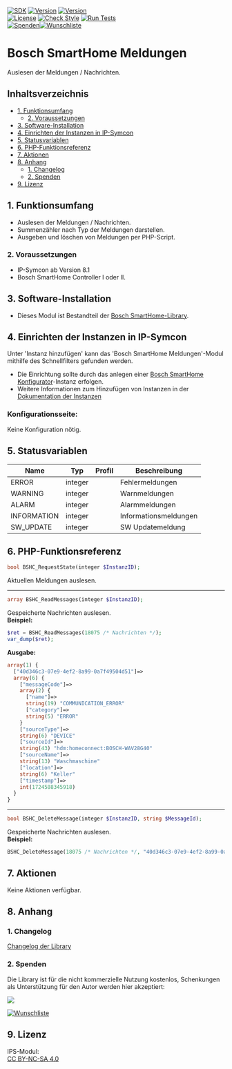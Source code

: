 [![SDK](https://img.shields.io/badge/Symcon-PHPModul-red.svg)](https://www.symcon.de/service/dokumentation/entwicklerbereich/sdk-tools/sdk-php/)
[![Version](https://img.shields.io/badge/Modul%20Version-1.20-blue.svg)](https://community.symcon.de/t/modul-bosch-smarthome-system-beta/138205)
[![Version](https://img.shields.io/badge/Symcon%20Version-8.1%20%3E-green.svg)](https://www.symcon.de/de/service/dokumentation/installation/migrationen/v80-v81-q3-2025/)   
[![License](https://img.shields.io/badge/License-CC%20BY--NC--SA%204.0-green.svg)](https://creativecommons.org/licenses/by-nc-sa/4.0/)
[![Check Style](https://github.com/Nall-chan/BoschSHC/workflows/Check%20Style/badge.svg)](https://github.com/Nall-chan/BoschSHC/actions)
[![Run Tests](https://github.com/Nall-chan/BoschSHC/workflows/Run%20Tests/badge.svg)](https://github.com/Nall-chan/BoschSHC/actions)  
[![Spenden](https://www.paypalobjects.com/de_DE/DE/i/btn/btn_donate_SM.gif)](#2-spenden)[![Wunschliste](https://img.shields.io/badge/Wunschliste-Amazon-ff69fb.svg)](#2-spenden)  

# Bosch SmartHome Meldungen <!-- omit in toc -->
Auslesen der Meldungen / Nachrichten.  

## Inhaltsverzeichnis <!-- omit in toc -->

- [1. Funktionsumfang](#1-funktionsumfang)
  - [2. Voraussetzungen](#2-voraussetzungen)
- [3. Software-Installation](#3-software-installation)
- [4. Einrichten der Instanzen in IP-Symcon](#4-einrichten-der-instanzen-in-ip-symcon)
- [5. Statusvariablen](#5-statusvariablen)
- [6. PHP-Funktionsreferenz](#6-php-funktionsreferenz)
- [7. Aktionen](#7-aktionen)
- [8. Anhang](#8-anhang)
  - [1. Changelog](#1-changelog)
  - [2. Spenden](#2-spenden)
- [9. Lizenz](#9-lizenz)

## 1. Funktionsumfang

* Auslesen der Meldungen / Nachrichten.  
* Summenzähler nach Typ der Meldungen darstellen.  
* Ausgeben und löschen von Meldungen per PHP-Script.  

### 2. Voraussetzungen

* IP-Symcon ab Version 8.1
* Bosch SmartHome Controller I oder II.

## 3. Software-Installation

* Dieses Modul ist Bestandteil der [Bosch SmartHome-Library](../README.md#4-software-installation).  

## 4. Einrichten der Instanzen in IP-Symcon

 Unter 'Instanz hinzufügen' kann das 'Bosch SmartHome Meldungen'-Modul mithilfe des Schnellfilters gefunden werden.  
 - Die Einrichtung sollte durch das anlegen einer [Bosch SmartHome Konfigurator](../Bosch%20SmartHome%20Configurator/README.md)-Instanz erfolgen.   
 - Weitere Informationen zum Hinzufügen von Instanzen in der [Dokumentation der Instanzen](https://www.symcon.de/service/dokumentation/konzepte/instanzen/#Instanz_hinzufügen)  

### Konfigurationsseite: <!-- omit in toc -->

Keine Konfiguration nötig.  

## 5. Statusvariablen

| Name        | Typ     | Profil | Beschreibung          |
| ----------- | ------- | ------ | --------------------- |
| ERROR       | integer |        | Fehlermeldungen       |
| WARNING     | integer |        | Warnmeldungen         |
| ALARM       | integer |        | Alarmmeldungen        |
| INFORMATION | integer |        | Informationsmeldungen |
| SW_UPDATE   | integer |        | SW Updatemeldung      |

## 6. PHP-Funktionsreferenz

```php
bool BSHC_RequestState(integer $InstanzID);
```
Aktuellen Meldungen auslesen.  

---  

```php
array BSHC_ReadMessages(integer $InstanzID);
```
Gespeicherte Nachrichten auslesen.  
**Beispiel:**
```php
$ret = BSHC_ReadMessages(18075 /* Nachrichten */);
var_dump($ret);
```
**Ausgabe:**
```php
array(1) {
  ["40d346c3-07e9-4ef2-8a99-0a7f49504d51"]=>
  array(6) {
    ["messageCode"]=>
    array(2) {
      ["name"]=>
      string(19) "COMMUNICATION_ERROR"
      ["category"]=>
      string(5) "ERROR"
    }
    ["sourceType"]=>
    string(6) "DEVICE"
    ["sourceId"]=>
    string(43) "hdm:homeconnect:BOSCH-WAV28G40"
    ["sourceName"]=>
    string(13) "Waschmaschine"
    ["location"]=>
    string(6) "Keller"
    ["timestamp"]=>
    int(1724588345918)
  }
}
```
---
```php
bool BSHC_DeleteMessage(integer $InstanzID, string $MessageId);
```
Gespeicherte Nachrichten auslesen.  
**Beispiel:**
```php
BSHC_DeleteMessage(18075 /* Nachrichten */, "40d346c3-07e9-4ef2-8a99-0a7f49504d51");
```

## 7. Aktionen

Keine Aktionen verfügbar.

## 8. Anhang

### 1. Changelog

[Changelog der Library](../README.md#2-changelog)

### 2. Spenden

Die Library ist für die nicht kommerzielle Nutzung kostenlos, Schenkungen als Unterstützung für den Autor werden hier akzeptiert:  

<a href="https://www.paypal.com/donate?hosted_button_id=G2SLW2MEMQZH2" target="_blank"><img src="https://www.paypalobjects.com/de_DE/DE/i/btn/btn_donate_LG.gif" border="0" /></a>  

[![Wunschliste](https://img.shields.io/badge/Wunschliste-Amazon-ff69fb.svg)](https://www.amazon.de/hz/wishlist/ls/YU4AI9AQT9F?ref_=wl_share) 

## 9. Lizenz

  IPS-Modul:  
  [CC BY-NC-SA 4.0](https://creativecommons.org/licenses/by-nc-sa/4.0/)  